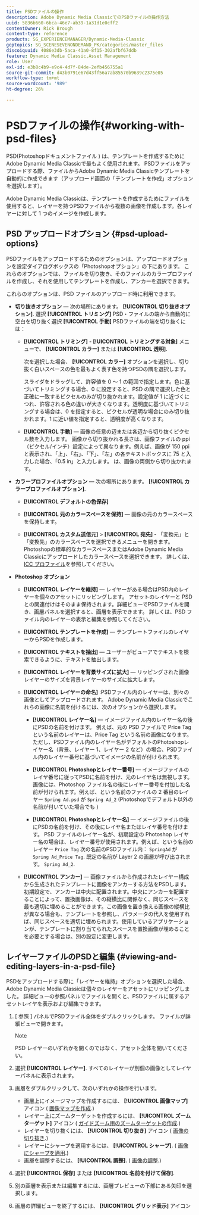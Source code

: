 ```yaml
---
title: PSDファイルの操作
description: Adobe Dynamic Media ClassicでのPSDファイルの操作方法
uuid: 5836b660-6bca-46e7-ab39-1a31d1e0cff2
contentOwner: Rick Brough
content-type: reference
products: SG_EXPERIENCEMANAGER/Dynamic-Media-Classic
geptopics: SG_SCENESEVENONDEMAND_PK/categories/master_files
discoiquuid: 4086e3db-5aca-41a0-8f15-302afbf67ddb
feature: Dynamic Media Classic,Asset Management
role: User
exl-id: e3b8c4b9-e9c4-4d7f-84de-2efb456755a1
source-git-commit: d43b0791e67d43ff56a7ab85570b9639c2375e05
workflow-type: tm+mt
source-wordcount: '989'
ht-degree: 26%

---
```


# PSDファイルの操作{#working-with-psd-files}

<!--   USED TO BE AN OPTION UNDER COLOR PROFILE OPTIONS * **Convert To sRGB (default)** - Converts to sRGB (Standard Red Green Blue). sRGB is the recommended color space for displaying images on web pages. -->

PSD(Photoshopドキュメントファイル ) は、テンプレートを作成するためにAdobe Dynamic Media Classicで最もよく使用されます。 PSDファイルをアップロードする際、ファイルからAdobe Dynamic Media Classicテンプレートを自動的に作成できます（アップロード画面の「テンプレートを作成」オプションを選択します）。

Adobe Dynamic Media Classicは、テンプレートを作成するためにファイルを使用すると、レイヤーを持つPSDファイルから複数の画像を作成します。各レイヤーに対して 1 つのイメージを作成します。

## PSD アップロードオプション {#psd-upload-options}

PSDファイルをアップロードするためのオプションは、アップロードオプションを設定ダイアログボックスの「Photoshopオプション」の下にあります。 これらのオプションでは、ファイルを切り抜き、そのファイルのカラープロファイルを作成し、それを使用してテンプレートを作成し、アンカーを選択できます。

これらのオプションは、PSD ファイルのアップロード時に利用できます。

* **切り抜きオプション**  — 次の場所にあります。 **[!UICONTROL 切り抜きオプション]**. 選択 **[!UICONTROL トリミング]** PSD・ファイルの端から自動的に空白を切り抜く選択 **[!UICONTROL 手動]** PSDファイルの端を切り抜くには：

   * **[!UICONTROL トリミング]** - **[!UICONTROL トリミングする対象]** メニューで、 **[!UICONTROL カラー]** または **[!UICONTROL 透明]**.

      次を選択した場合、 **[!UICONTROL カラー]** オプションを選択し、切り抜く白いスペースの色を最もよく表す色を持つPSDの隅を選択します。

      スライダをドラッグして、許容値を 0 ～ 1 の範囲で指定します。色に基づいてトリミングする場合、0 に設定すると、PSD の隅で選択した色と正確に一致するピクセルのみが切り抜かれます。設定値が 1 に近づくにつれ、許容される色の違いが大きくなります。透明度に基づいてトリミングする場合は、0 を指定すると、ピクセルが透明な場合にのみ切り抜かれます。1 に近い値を指定すると、透明度が高くなります。

   * **[!UICONTROL 手動]**  — 画像の任意の辺または各辺から切り抜くピクセル数を入力します。 画像から切り抜かれる長さは、画像ファイルの ppi（ピクセル/インチ）設定によって異なります。例えば、画像が 150 ppi と表示され、「上」、「右」、「下」、「左」の各テキストボックスに 75 と入力した場合、「0.5 in」と入力します。 は、画像の両側から切り抜かれます。

* **カラープロファイルオプション**  — 次の場所にあります。 **[!UICONTROL カラープロファイルオプション]**.

   * **[!UICONTROL デフォルトの色保存]**

   * **[!UICONTROL 元のカラースペースを保持]**  — 画像の元のカラースペースを保持します。

   * **[!UICONTROL カスタム送信元]** > **[!UICONTROL 宛先]** - 「変換元」と「変換先」のカラースペースを選択できるメニューを開きます。 Photoshopの標準的なカラースペースまたはAdobe Dynamic Media Classicにアップロードしたカラースペースを選択できます。 詳しくは、[ICC プロファイル](/help/icc-profiles.md)を参照してください。

* **Photoshop オプション**

   * **[!UICONTROL レイヤーを維持]**  — レイヤーがある場合はPSD内のレイヤーを個々のアセットにリッピングします。 アセットのレイヤーと PSD との関連付けはそのまま保持されます。詳細ビューでPSDファイルを開き、画層パネルを選択すると、画層を表示できます。 詳しくは、PSD ファイル内のレイヤーの表示と編集を参照してください。

   * **[!UICONTROL テンプレートを作成]**  — テンプレートファイルのレイヤーからPSDを作成します。

   * **[!UICONTROL テキストを抽出]**  — ユーザーがビューアでテキストを検索できるように、テキストを抽出します。

   * **[!UICONTROL レイヤーを背景サイズに拡大]**  — リッピングされた画像レイヤーのサイズを背景レイヤーのサイズに拡大します。

   * **[!UICONTROL レイヤーの命名]** :PSDファイル内のレイヤーは、別々の画像としてアップロードされます。 Adobe Dynamic Media Classicでこれらの画像に名前を付けるには、次のオプションから選択します。

      * **[!UICONTROL レイヤー名]**  — イメージファイル内のレイヤー名の後にPSDの名前を付けます。 例えば、元の PSD ファイルで Price Tag という名前のレイヤーは、Price Tag という名前の画像になります。ただし、PSDファイル内のレイヤー名がデフォルトのPhotoshopレイヤー名（背景、レイヤー 1、レイヤー 2 など）の場合、PSDファイル内のレイヤー番号に基づいてイメージの名前が付けられます。 <!-- not their default layer names -->

      * **[!UICONTROL Photoshopとレイヤー番号]**  — イメージファイルのレイヤ番号に従ってPSDに名前を付け、元のレイヤ名は無視します。 画像には、Photoshop ファイル名の後にレイヤー番号を付加した名前が付けられます。例えば、という名前のファイルの 2 番目のレイヤー `Spring Ad.psd` が `Spring Ad_2` (Photoshopでデフォルト以外の名前が付いていた場合でも )

      * **[!UICONTROL Photoshopとレイヤー名]**  — イメージファイルの後にPSDの名前を付け、その後にレイヤ名またはレイヤ番号を付けます。 PSD ファイルのレイヤー名が、初期設定の Photoshop レイヤー名の場合は、レイヤー番号が使用されます。例えば、という名前のレイヤー `Price Tag` 次の名前のPSDファイル内： `SpringAd` が `Spring Ad_Price Tag`. 既定の名前が Layer 2 の画層が呼び出されます。 `Spring Ad_2`.
   * **[!UICONTROL アンカー]**  — 画像ファイルから作成されたレイヤー構成から生成されたテンプレートに画像をアンカーする方法をPSDします。 初期設定で、アンカーは中央に配置されます。中央にアンカーを配置することによって、置換画像は、その縦横比に関係なく、同じスペースを最も適切に埋めることができます。この画像を置き換える画像の縦横比が異なる場合も、テンプレートを参照し、パラメータの代入を使用すれば、同じスペースを適切に埋められます。使用しているアプリケーションが、テンプレートに割り当てられたスペースを置換画像が埋めることを必要とする場合は、別の設定に変更します。


## レイヤーファイルのPSDと編集 {#viewing-and-editing-layers-in-a-psd-file}

PSDをアップロードする際に「レイヤーを維持」オプションを選択した場合、Adobe Dynamic Media Classicは個々のレイヤーをアセットにリッピングしました。 詳細ビューの参照パネルでファイルを開くと、PSDファイルに属するアセットレイヤを表示および編集できます。

1. [ 参照 ] パネルでPSDファイル全体をダブルクリックします。 ファイルが詳細ビューで開きます。

   >[!NOTE]
   >
   >PSD レイヤーのいずれかを開くのではなく、アセット全体を開いてください。

1. 選択 **[!UICONTROL レイヤー]**. すべてのレイヤーが別個の画像としてレイヤーパネルに表示されます。
1. 画層をダブルクリックして、次のいずれかの操作を行います。

   * 画層上にイメージマップを作成するには、 **[!UICONTROL 画像マップ]** アイコン ( [画像マップを作成](creating-image-maps.md#creating_image_maps).)
   * レイヤー上にズームターゲットを作成するには、 **[!UICONTROL ズームターゲット]** アイコン ( [ガイドズーム用のズームターゲットの作成](creating-zoom-targets-guided-zoom.md#creating_zoom_targets_for_guided_zoom).)
   * レイヤーを切り抜くには、 **[!UICONTROL 切り抜き]** アイコン ( [画像の切り抜き](cropping-image.md#cropping_an_image).)
   * レイヤーにシャープを適用するには、 **[!UICONTROL シャープ]**. ( [画像にシャープを適用](sharpening-image.md#sharpening_an_image).)
   * 画層を調整するには、 **[!UICONTROL 調整]**. ( [画像の調整](adjusting-image.md#adjusting_an_image).)

1. 選択 **[!UICONTROL 保存]** または **[!UICONTROL 名前を付けて保存]**.
1. 別の画層を表示または編集するには、画層プレビューの下部にある矢印を選択します。
1. 画層の詳細ビューを終了するには、 **[!UICONTROL グリッド表示]** アイコン
